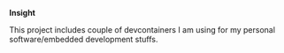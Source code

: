 **Insight**

This project includes couple of devcontainers I am using for my personal software/embedded development stuffs. 